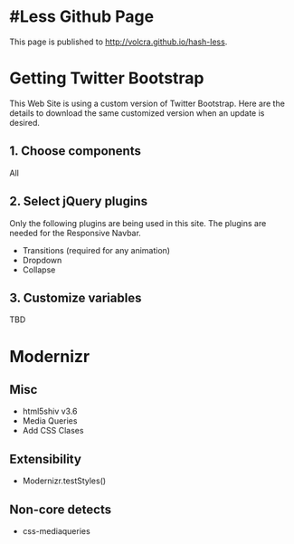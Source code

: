 # \#Less Github Page

This page is published to http://volcra.github.io/hash-less.

# Getting Twitter Bootstrap

This Web Site is using a custom version of Twitter Bootstrap. Here are the details to download the same customized version when an update is desired.

## 1. Choose components

All

## 2. Select jQuery plugins

Only the following plugins are being used in this site. The plugins are needed for the Responsive Navbar.

* Transitions (required for any animation)
* Dropdown
* Collapse

## 3. Customize variables

TBD

# Modernizr

## Misc

* html5shiv v3.6
* Media Queries
* Add CSS Clases

## Extensibility

* Modernizr.testStyles()

## Non-core detects

* css-mediaqueries